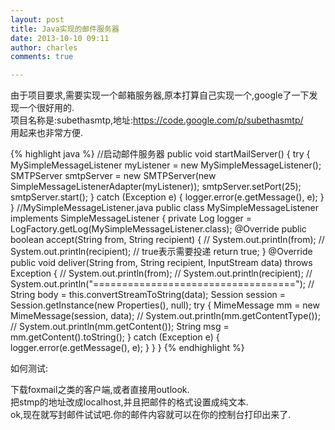 ```yaml
---
layout: post
title: Java实现的邮件服务器
date: 2013-10-10 09:11
author: charles
comments: true

---
```


由于项目要求,需要实现一个邮箱服务器,原本打算自己实现一个,google了一下发现一个很好用的.  
项目名称是:subethasmtp,地址:<https://code.google.com/p/subethasmtp/>  
用起来也非常方便.  

{% highlight java %}
//启动邮件服务器
public void startMailServer() {
        try {
            MySimpleMessageListener myListener = new MySimpleMessageListener();
            SMTPServer smtpServer = new SMTPServer(new SimpleMessageListenerAdapter(myListener));
            smtpServer.setPort(25);
            smtpServer.start();
        } catch (Exception e) {
            logger.error(e.getMessage(), e);
        }
    }
//MySimpleMessageListener.java
public class MySimpleMessageListener implements SimpleMessageListener {
    private Log          logger = LogFactory.getLog(MySimpleMessageListener.class);
    @Override
    public boolean accept(String from, String recipient) {
        // System.out.println(from);
        // System.out.println(recipient);
        // true表示需要投递
        return true;
    }
    @Override
    public void deliver(String from, String recipient, InputStream data) throws Exception {
        // System.out.println(from);
        // System.out.println(recipient);
        // System.out.println(&quot;===================================&quot;);
        // String body = this.convertStreamToString(data);
        Session session = Session.getInstance(new Properties(), null);
        try {
            MimeMessage mm = new MimeMessage(session, data);
            // System.out.println(mm.getContentType());
            // System.out.println(mm.getContent());
            String msg = mm.getContent().toString();
        } catch (Exception e) {
            logger.error(e.getMessage(), e);
        }
    }
}
{% endhighlight %}


如何测试:  

下载foxmail之类的客户端,或者直接用outlook.  
把stmp的地址改成localhost,并且把邮件的格式设置成纯文本.  
ok,现在就写封邮件试试吧.你的邮件内容就可以在你的控制台打印出来了.  

